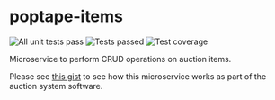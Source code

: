 # poptape-items
![All unit tests pass](https://github.com/cliveyg/poptape-items/actions/workflows/unit-test.yml/badge.svg) ![Tests passed](https://img.shields.io/endpoint?url=https://gist.githubusercontent.com/cliveyg/1c36226cfbdf2ae7928d01649ab54fc3/raw/7186f8aec18604f40e932bd737c6f9ba287fd6f0/poptape-items-junit-tests.json&label=Tests) ![Test coverage](https://img.shields.io/endpoint?url=https://gist.githubusercontent.com/cliveyg/1c36226cfbdf2ae7928d01649ab54fc3/raw/7186f8aec18604f40e932bd737c6f9ba287fd6f0/poptape-items-cobertura-coverage.json&label=Test%20coverage)

Microservice to perform CRUD operations on auction items.

Please see [this gist](https://gist.github.com/cliveyg/cf77c295e18156ba74cda46949231d69) to see how this microservice works as part of the auction system software.

